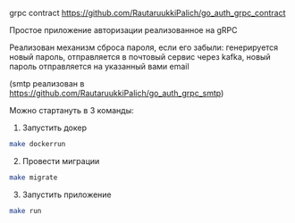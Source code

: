 grpc contract https://github.com/RautaruukkiPalich/go_auth_grpc_contract

Простое приложение авторизации реализованное на gRPC

Реализован механизм сброса пароля, если его забыли: 
генерируется новый пароль,
отправляется в почтовый сервис через kafka,
новый пароль отправляется на указанный вами email

(smtp реализован в https://github.com/RautaruukkiPalich/go_auth_grpc_smtp)


Можно стартануть в 3 команды:
1) Запустить докер
```sh 
make dockerrun
```
2) Провести миграции
```sh 
make migrate
```
3) Запустить приложение
```sh 
make run
```
